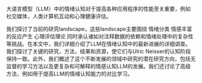 大语言模型（LLM）中的情绪认知对于提高各种应用程序的性能至关重要，例如社交媒体，人类计算机互动和心理健康评估。

我们探讨了当前的研究landscape，这些landscape主要围绕
	情绪分类
	情感丰富的反应产生
	心理评估理论
同时承认诸如对注释数据的依赖和情绪处理中的复杂性等挑战。在本文中，我们详细介绍了LLM在情绪认知中的最新进展的详细调查。我们探讨了关键的研究，方法，结果和资源，使它们与Ulric Neisser的认知阶段保持一致。此外，我们概述了这个不断发展的领域中研究的潜在研究方向，包括无监督的学习方法以及更复杂和可解释的情感认知LLM的发展。我们还讨论了高级方法，例如用于提高LLM的情绪认知能力的对比学习。